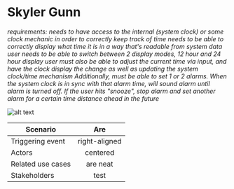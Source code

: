 # Skyler Gunn 
*requirements: needs to have access to the internal (system clock) or some clock mechanic in order to correctly keep track of time*
*needs to be able to correctly display what time it is in a way that's readable from system data*
*user needs to be able to switch between 2 display modes, 12 hour and 24 hour display*
*user must also be able to adjust the current time via input, and have the clock display the change as well as updating the system clock/time mechanism*
*Additionally, must be able to set 1 or 2 alarms. When the system clock is in sync with that alarm time, will sound alarm until alarm is turned off. If the user hits "snooze", stop alarm and set another alarm for a certain time distance ahead in the future*

![alt text](https://github.com/skylerGunn/alarmClock/blob/master/alarm.png "alarm")


| Scenario        | Are           |
| ------------- |:-------------:|
| Triggering event      | right-aligned |
| Actors      | centered      |
| Related use cases | are neat      |
| Stakeholders           |test      |
